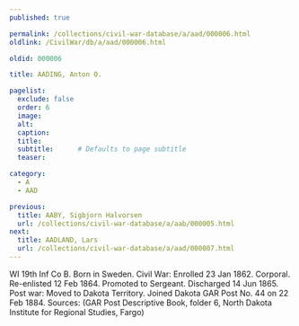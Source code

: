 ```yaml
---
published: true

permalink: /collections/civil-war-database/a/aad/000006.html
oldlink: /CivilWar/db/a/aad/000006.html

oldid: 000006

title: AADING, Anton O.

pagelist:
  exclude: false
  order: 6
  image: 
  alt:
  caption:
  title:
  subtitle:      # Defaults to page subtitle
  teaser:

category: 
  - A 
  - AAD

previous:
  title: AABY, Sigbjorn Halvorsen
  url: /collections/civil-war-database/a/aab/000005.html  
next:
  title: AADLAND, Lars
  url: /collections/civil-war-database/a/aad/000007.html   
---
```

WI 19th Inf Co B. Born in Sweden. Civil War: Enrolled 23 Jan 1862. Corporal. Re-enlisted 12 Feb 1864. Promoted to Sergeant. Discharged 14 Jun 1865. Post war: Moved to Dakota Territory. Joined Dakota GAR Post No. 44 on 22 Feb 1884. Sources: (GAR Post Descriptive Book, folder 6, North Dakota Institute for Regional Studies, Fargo)